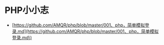 # PHP小小志

* [https://github.com/AMQR/php/blob/master/001、php，简单模拟登录.md](https://github.com/AMQR/php/blob/master/001、php，简单模拟登录.md\)



